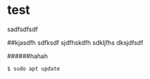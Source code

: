 # test
sadfsdfsdf

##kjasdfh sdfksdf
sjdfhskdfh sdkljfhs dksjdfsdf

######hahah

```
$ sudo apt update
```
